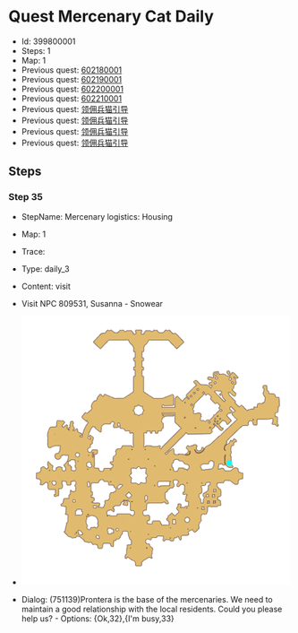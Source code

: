 # Quest Mercenary Cat Daily

- Id: 399800001
- Steps: 1
- Map: 1
- Previous quest: [602180001](602180001.md)
- Previous quest: [602190001](602190001.md)
- Previous quest: [602200001](602200001.md)
- Previous quest: [602210001](602210001.md)
- Previous quest: [领佣兵猫引导](400001.md)
- Previous quest: [领佣兵猫引导](400002.md)
- Previous quest: [领佣兵猫引导](400003.md)
- Previous quest: [领佣兵猫引导](400004.md)

## Steps

### Step 35
- StepName:  Mercenary logistics: Housing
- Map:  1
- Trace:  
- Type:  daily_3
- Content:  visit
- Visit NPC 809531, Susanna - Snowear

- ![images/399800001_35.png](images/399800001_35.png)
- Dialog: (751139)Prontera is the base of the mercenaries. We need to maintain a good relationship with the local residents. Could you please help us? - Options: {Ok,32},{I'm busy,33}


